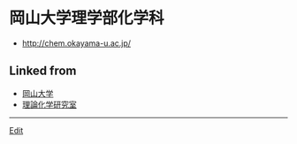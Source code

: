 # 岡山大学理学部化学科


* http://chem.okayama-u.ac.jp/
## Linked from

* [岡山大学](岡山大学.md)
* [理論化学研究室](理論化学研究室.md)


----
[Edit](https://github.com/vitroid/vitroid.github.io/blob/master/MD/岡山大学理学部化学科.md)
